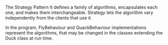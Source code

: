 
The Strategy Pattern 
It defines a family of algorithms, encapsulates each one, and makes them interchangeable.
Strategy lets the algorithm vary independently from the clients that use it.

In the program,
FlyBehaviour and QuackBehaviour implementations represent the algorithms,
that may be changed in the classes extending the  Duck class at run time.